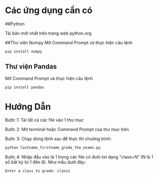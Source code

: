 # Các ứng dụng cần có

##Python

Tải bản mới nhất trên trang web python.org

##Thư viện Numpy
Mở Command Prompt và thực hiện câu lệnh
```bash
pip install numpy
```
## Thư viện Pandas
Mở Command Prompt và thực hiện câu lệnh
```bash
pip install pandas
```
# Hướng Dẫn
Bước 1: Tải tất cả các file vào 1 thư mục

Bước 2: Mở terminal hoặc Command Prompt của thư mục trên

Bước 3: Chạy dòng lệnh sau để thực thi chương trình:
```bash
python lastname_firstname_grade_the_exams.py
```

Bước 4: Nhập đầu vào là 1 trong các file có đuôi txt dạng "class+N" (N là 1 số bất kỳ từ 1 đến 8).
Như mẫu dưới đây:
```bash
Enter a class to grade: class1
```